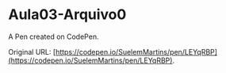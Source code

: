 # Aula03-Arquivo0

A Pen created on CodePen.

Original URL: [https://codepen.io/SuelemMartins/pen/LEYqRBP](https://codepen.io/SuelemMartins/pen/LEYqRBP).

